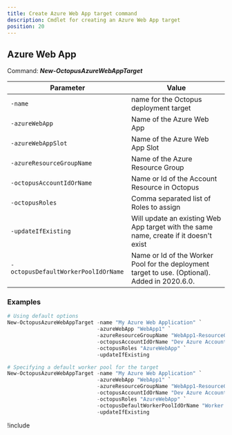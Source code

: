 ```yaml
---
title: Create Azure Web App target command
description: Cmdlet for creating an Azure Web App target
position: 20
---
```


## Azure Web App
Command: **_New-OctopusAzureWebAppTarget_**

| Parameter                           | Value                                         |
| ----------------------------------- | --------------------------------------------- |
| `-name`                             | name for the Octopus deployment target        |
| `-azureWebApp`                      | Name of the Azure Web App                     |
| `-azureWebAppSlot`                  | Name of the Azure Web App Slot                |
| `-azureResourceGroupName`           | Name of the Azure Resource Group              |
| `-octopusAccountIdOrName`           | Name or Id of the Account Resource in Octopus |
| `-octopusRoles`                     | Comma separated list of Roles to assign       |
| `-updateIfExisting`                 | Will update an existing Web App target with the same name, create if it doesn't exist |
| `-octopusDefaultWorkerPoolIdOrName` | Name or Id of the Worker Pool for the deployment target to use. (Optional). Added in 2020.6.0. |

### Examples


```powershell
# Using default options
New-OctopusAzureWebAppTarget -name "My Azure Web Application" `
                             -azureWebApp "WebApp1" `
                             -azureResourceGroupName "WebApp1-ResourceGroup"  `
                             -octopusAccountIdOrName "Dev Azure Account" `
                             -octopusRoles "AzureWebApp" `
                             -updateIfExisting

# Specifying a default worker pool for the target
New-OctopusAzureWebAppTarget -name "My Azure Web Application" `
                             -azureWebApp "WebApp1" `
                             -azureResourceGroupName "WebApp1-ResourceGroup"  `
                             -octopusAccountIdOrName "Dev Azure Account" `
                             -octopusRoles "AzureWebApp" `
                             -octopusDefaultWorkerPoolIdOrName "Worker Pool with Azure Access" `
                             -updateIfExisting
```

!include <create-deployment-targets-hint>